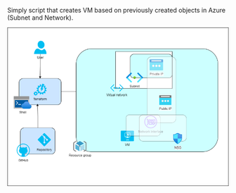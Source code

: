 Simply script that creates VM based on previously created objects in Azure (Subnet and Network).

![alt text](https://github.com/zw-dev-01/Azure/blob/main/VPC%26VM/Create_VM.%26VNetpng.png)
